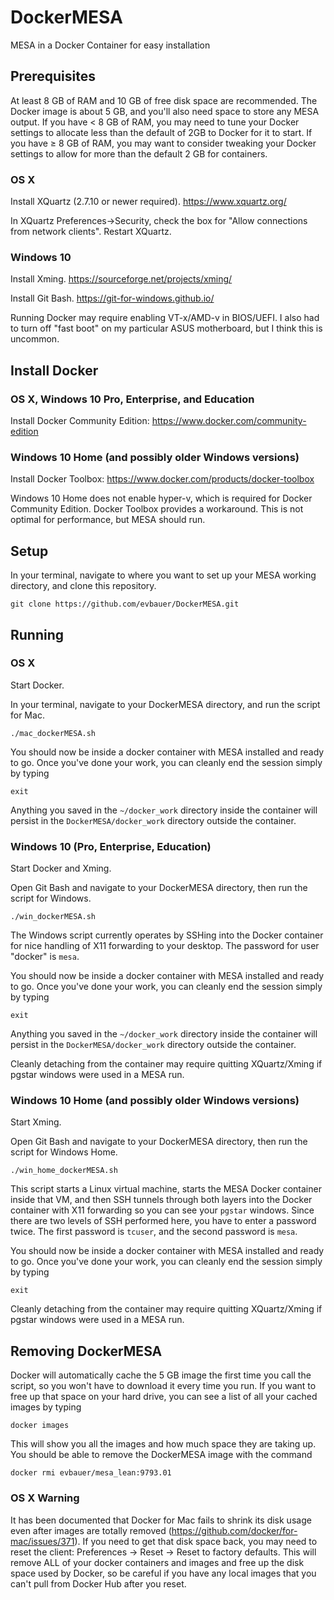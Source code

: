 # DockerMESA

MESA in a Docker Container for easy installation

## Prerequisites

At least 8 GB of RAM and 10 GB of free disk space are recommended.
The Docker image is about 5 GB, and you'll also need space to store any MESA output.
If you have < 8 GB of RAM, you may need to tune your Docker settings to allocate less than the default of 2GB to Docker for it to start.
If you have ≥ 8 GB of RAM, you may want to consider tweaking your Docker settings to allow for more than the default 2 GB for containers.

###  OS X
Install XQuartz (2.7.10 or newer required). https://www.xquartz.org/

In XQuartz Preferences->Security, check the box for "Allow connections from network clients". Restart XQuartz.

### Windows 10

Install Xming. https://sourceforge.net/projects/xming/

Install Git Bash. https://git-for-windows.github.io/

Running Docker may require enabling VT-x/AMD-v in BIOS/UEFI.
I also had to turn off "fast boot" on my particular ASUS motherboard, but I think this is uncommon.

## Install Docker

### OS X, Windows 10 Pro, Enterprise, and Education

Install Docker Community Edition:
https://www.docker.com/community-edition

### Windows 10 Home (and possibly older Windows versions)

Install Docker Toolbox: https://www.docker.com/products/docker-toolbox

Windows 10 Home does not enable hyper-v, which is required for Docker Community Edition. Docker Toolbox provides a workaround. This is not optimal for performance, but MESA should run.


## Setup

In your terminal, navigate to where you want to set up your MESA working directory, and clone this repository.

	git clone https://github.com/evbauer/DockerMESA.git


## Running

### OS X

Start Docker.

In your terminal, navigate to your DockerMESA directory, and run the script for Mac.

	./mac_dockerMESA.sh

You should now be inside a docker container with MESA installed and ready to go. Once you've done your work, you can cleanly end the session simply by typing

	exit
	
Anything you saved in the `~/docker_work` directory inside the container will persist in the `DockerMESA/docker_work` directory outside the container.


### Windows 10 (Pro, Enterprise, Education)

Start Docker and Xming.

Open Git Bash and navigate to your DockerMESA directory, then run the script for Windows.

	./win_dockerMESA.sh

The Windows script currently operates by SSHing into the Docker container for nice handling of X11 forwarding to your desktop. The password for user "docker" is `mesa`. 

You should now be inside a docker container with MESA installed and ready to go. Once you've done your work, you can cleanly end the session simply by typing

	exit

Anything you saved in the `~/docker_work` directory inside the container will persist in the `DockerMESA/docker_work` directory outside the container.

Cleanly detaching from the container may require quitting XQuartz/Xming if pgstar windows were used in a MESA run.

### Windows 10 Home (and possibly older Windows versions)

Start Xming.

Open Git Bash and navigate to your DockerMESA directory, then run the script for Windows Home.

	./win_home_dockerMESA.sh
	
This script starts a Linux virtual machine, starts the MESA Docker container inside that VM, and then SSH tunnels through both layers into the Docker container with X11 forwarding so you can see your `pgstar` windows. Since there are two levels of SSH performed here, you have to enter a password twice. The first password is `tcuser`, and the second password is `mesa`. 

You should now be inside a docker container with MESA installed and ready to go. Once you've done your work, you can cleanly end the session simply by typing

	exit

Cleanly detaching from the container may require quitting XQuartz/Xming if pgstar windows were used in a MESA run.

## Removing DockerMESA

Docker will automatically cache the 5 GB image the first time you call the script, so you won't have to download it every time you run. If you want to free up that space on your hard drive, you can see a list of all your cached images by typing

	docker images

This will show you all the images and how much space they are taking up. You should be able to remove the DockerMESA image with the command

	docker rmi evbauer/mesa_lean:9793.01

### OS X Warning

It has been documented that Docker for Mac fails to shrink its disk usage even after images are totally removed (https://github.com/docker/for-mac/issues/371). If you need to get that disk space back, you may need to reset the client: Preferences -> Reset -> Reset to factory defaults. This will remove ALL of your docker containers and images and free up the disk space used by Docker, so be careful if you have any local images that you can't pull from Docker Hub after you reset.